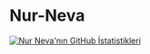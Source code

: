 # Nur-Neva
[![Nur Neva'nın GitHub İstatistikleri](https://github-readme-stats.vercel.app/api?username=KENDİ_GITHUB_KULLANICI_ADIN&count_private=true&show_icons=true&theme=dracula&line_height=33)](https://github.com/NurNeva)
